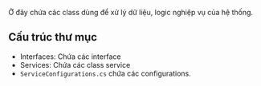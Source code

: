 ﻿Ở đây chứa các class dùng để xử lý dữ liệu, logic nghiệp vụ của hệ thống.

## Cấu trúc thư mục
- Interfaces: Chứa các interface
- Services: Chứa các class service
- `ServiceConfigurations.cs` chứa các configurations.